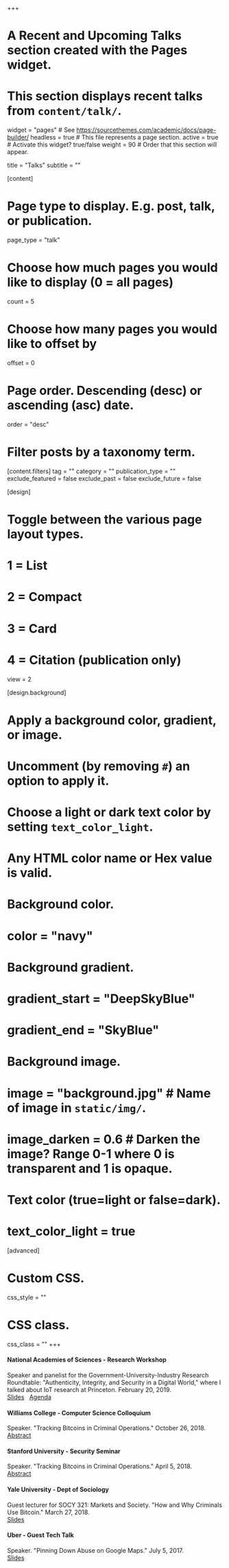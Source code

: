 +++
# A Recent and Upcoming Talks section created with the Pages widget.
# This section displays recent talks from `content/talk/`.

widget = "pages"  # See https://sourcethemes.com/academic/docs/page-builder/
headless = true  # This file represents a page section.
active = true  # Activate this widget? true/false
weight = 90  # Order that this section will appear.

title = "Talks"
subtitle = ""

[content]
  # Page type to display. E.g. post, talk, or publication.
  page_type = "talk"

  # Choose how much pages you would like to display (0 = all pages)
  count = 5

  # Choose how many pages you would like to offset by
  offset = 0

  # Page order. Descending (desc) or ascending (asc) date.
  order = "desc"

  # Filter posts by a taxonomy term.
  [content.filters]
    tag = ""
    category = ""
    publication_type = ""
    exclude_featured = false
    exclude_past = false
    exclude_future = false

[design]
  # Toggle between the various page layout types.
  #   1 = List
  #   2 = Compact
  #   3 = Card
  #   4 = Citation (publication only)
  view = 2

[design.background]
  # Apply a background color, gradient, or image.
  #   Uncomment (by removing `#`) an option to apply it.
  #   Choose a light or dark text color by setting `text_color_light`.
  #   Any HTML color name or Hex value is valid.

  # Background color.
  # color = "navy"

  # Background gradient.
  # gradient_start = "DeepSkyBlue"
  # gradient_end = "SkyBlue"

  # Background image.
  # image = "background.jpg"  # Name of image in `static/img/`.
  # image_darken = 0.6  # Darken the image? Range 0-1 where 0 is transparent and 1 is opaque.

  # Text color (true=light or false=dark).
  # text_color_light = true

[advanced]
 # Custom CSS.
 css_style = ""

 # CSS class.
 css_class = ""
+++

#### National Academies of Sciences - Research Workshop

Speaker and panelist for the Government-University-Industry Research Roundtable: "Authenticity, Integrity, and Security in a Digital World," where I talked about IoT research at Princeton. February 20, 2019.
<br />
[<i class="fas fa-desktop"></i> Slides](https://docs.google.com/presentation/d/1HhdtU6CaQ6X7iWRJU6kxai9PlN60NgpZbjVMwNS-YxA/edit#slide=id.g4e845a4a41_0_23)
&nbsp;
[<i class="far fa-calendar-alt"></i> Agenda](https://sites.nationalacademies.org/PGA/guirr/PGA_191387)


#### Williams College - Computer Science Colloquium

Speaker. "Tracking Bitcoins in Criminal Operations." October 26, 2018.
<br />
[<i class="far fa-file-alt"></i> Abstract](https://events.williams.edu/event/computer-science-colloquium-tracking-bitcoins-in-criminal-operations/)



#### Stanford University - Security Seminar

Speaker. "Tracking Bitcoins in Criminal Operations." April 5, 2018.
<br />
[<i class="far fa-file-alt"></i> Abstract](https://crypto.stanford.edu/seclab/sem-17-18/huang.html)


#### Yale University - Dept of Sociology

Guest lecturer for SOCY 321: Markets and Society. "How and Why Criminals Use Bitcoin." March 27, 2018.
<br />
[<i class="fas fa-desktop"></i> Slides](https://docs.google.com/presentation/d/1KZPybiI9x4CA-MmO_dsOCQXVDZ5VY5D-ReRnQpUglRU/edit#slide=id.g35e71de504_0_0)


#### Uber - Guest Tech Talk

Speaker. "Pinning Down Abuse on Google Maps." July 5, 2017.
<br />
[<i class="fas fa-desktop"></i> Slides](https://docs.google.com/presentation/d/1dwanfOMwnPv04DkYKEl-UnfR2jmoHGTXUsH3sG7tnFw/edit#slide=id.p)
